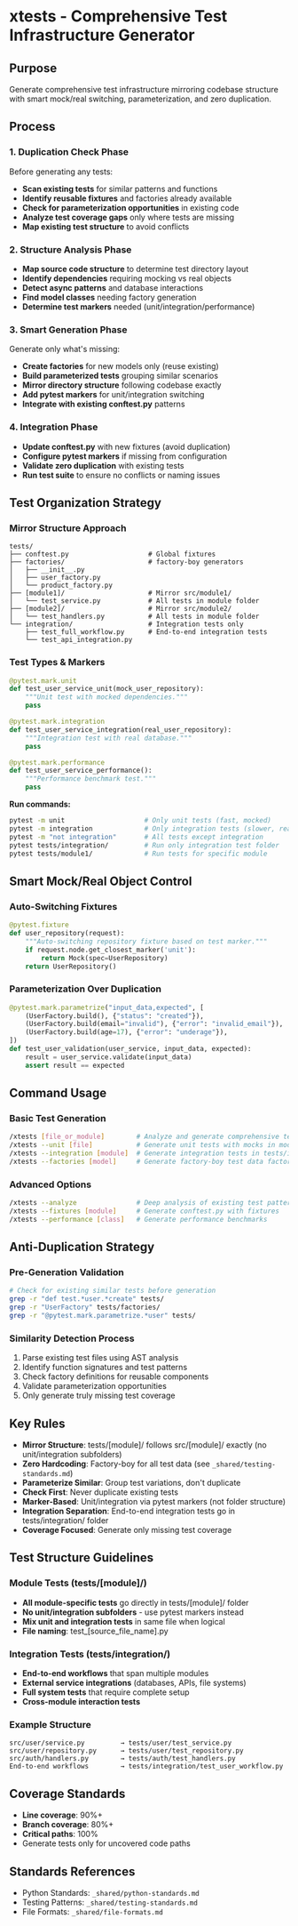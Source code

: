 # xtests - Comprehensive Test Infrastructure Generator

## Purpose
Generate comprehensive test infrastructure mirroring codebase structure with smart mock/real switching, parameterization, and zero duplication.

## Process

### 1. Duplication Check Phase
Before generating any tests:
- **Scan existing tests** for similar patterns and functions
- **Identify reusable fixtures** and factories already available
- **Check for parameterization opportunities** in existing code
- **Analyze test coverage gaps** only where tests are missing
- **Map existing test structure** to avoid conflicts

### 2. Structure Analysis Phase  
- **Map source code structure** to determine test directory layout
- **Identify dependencies** requiring mocking vs real objects
- **Detect async patterns** and database interactions
- **Find model classes** needing factory generation
- **Determine test markers** needed (unit/integration/performance)

### 3. Smart Generation Phase
Generate only what's missing:
- **Create factories** for new models only (reuse existing)
- **Build parameterized tests** grouping similar scenarios  
- **Mirror directory structure** following codebase exactly
- **Add pytest markers** for unit/integration switching
- **Integrate with existing conftest.py** patterns

### 4. Integration Phase
- **Update conftest.py** with new fixtures (avoid duplication)
- **Configure pytest markers** if missing from configuration
- **Validate zero duplication** with existing tests
- **Run test suite** to ensure no conflicts or naming issues

## Test Organization Strategy

### Mirror Structure Approach
```
tests/
├── conftest.py                    # Global fixtures
├── factories/                     # factory-boy generators
│   ├── __init__.py
│   ├── user_factory.py
│   └── product_factory.py
├── [module1]/                     # Mirror src/module1/
│   └── test_service.py            # All tests in module folder
├── [module2]/                     # Mirror src/module2/
│   └── test_handlers.py           # All tests in module folder
└── integration/                   # Integration tests only
    ├── test_full_workflow.py      # End-to-end integration tests
    └── test_api_integration.py
```

### Test Types & Markers
```python
@pytest.mark.unit
def test_user_service_unit(mock_user_repository):
    """Unit test with mocked dependencies."""
    pass

@pytest.mark.integration
def test_user_service_integration(real_user_repository):
    """Integration test with real database."""
    pass

@pytest.mark.performance
def test_user_service_performance():
    """Performance benchmark test."""
    pass
```

**Run commands:**
```bash
pytest -m unit                    # Only unit tests (fast, mocked)
pytest -m integration             # Only integration tests (slower, real)
pytest -m "not integration"       # All tests except integration
pytest tests/integration/         # Run only integration test folder
pytest tests/module1/             # Run tests for specific module
```

## Smart Mock/Real Object Control

### Auto-Switching Fixtures
```python
@pytest.fixture
def user_repository(request):
    """Auto-switching repository fixture based on test marker."""
    if request.node.get_closest_marker('unit'):
        return Mock(spec=UserRepository)
    return UserRepository()
```

### Parameterization Over Duplication
```python
@pytest.mark.parametrize("input_data,expected", [
    (UserFactory.build(), {"status": "created"}),
    (UserFactory.build(email="invalid"), {"error": "invalid_email"}),
    (UserFactory.build(age=17), {"error": "underage"}),
])
def test_user_validation(user_service, input_data, expected):
    result = user_service.validate(input_data)
    assert result == expected
```

## Command Usage

### Basic Test Generation
```bash
/xtests [file_or_module]        # Analyze and generate comprehensive tests
/xtests --unit [file]           # Generate unit tests with mocks in module folder
/xtests --integration [module]  # Generate integration tests in tests/integration/
/xtests --factories [model]     # Generate factory-boy test data factories
```

### Advanced Options
```bash
/xtests --analyze               # Deep analysis of existing test patterns
/xtests --fixtures [module]     # Generate conftest.py with fixtures
/xtests --performance [class]   # Generate performance benchmarks
```

## Anti-Duplication Strategy

### Pre-Generation Validation
```bash
# Check for existing similar tests before generation
grep -r "def test.*user.*create" tests/
grep -r "UserFactory" tests/factories/
grep -r "@pytest.mark.parametrize.*user" tests/
```

### Similarity Detection Process
1. Parse existing test files using AST analysis
2. Identify function signatures and test patterns
3. Check factory definitions for reusable components
4. Validate parameterization opportunities
5. Only generate truly missing test coverage

## Key Rules
- **Mirror Structure**: tests/[module]/ follows src/[module]/ exactly (no unit/integration subfolders)
- **Zero Hardcoding**: Factory-boy for all test data (see `_shared/testing-standards.md`)
- **Parameterize Similar**: Group test variations, don't duplicate
- **Check First**: Never duplicate existing tests
- **Marker-Based**: Unit/integration via pytest markers (not folder structure)
- **Integration Separation**: End-to-end integration tests go in tests/integration/ folder
- **Coverage Focused**: Generate only missing test coverage

## Test Structure Guidelines

### Module Tests (tests/[module]/)
- **All module-specific tests** go directly in tests/[module]/ folder
- **No unit/integration subfolders** - use pytest markers instead
- **Mix unit and integration tests** in same file when logical
- **File naming**: test_[source_file_name].py

### Integration Tests (tests/integration/)
- **End-to-end workflows** that span multiple modules
- **External service integrations** (databases, APIs, file systems)
- **Full system tests** that require complete setup
- **Cross-module interaction tests**

### Example Structure
```
src/user/service.py         → tests/user/test_service.py
src/user/repository.py      → tests/user/test_repository.py
src/auth/handlers.py        → tests/auth/test_handlers.py
End-to-end workflows        → tests/integration/test_user_workflow.py
```

## Coverage Standards
- **Line coverage**: 90%+
- **Branch coverage**: 80%+
- **Critical paths**: 100%
- Generate tests only for uncovered code paths

## Standards References
- Python Standards: `_shared/python-standards.md`
- Testing Patterns: `_shared/testing-standards.md`
- File Formats: `_shared/file-formats.md`